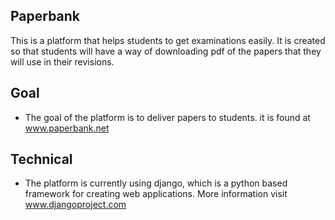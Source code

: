 ## Paperbank 

This is a platform that helps students to get examinations easily.
It is created so that students will have a way of downloading pdf of the papers
that they will use in their revisions.


## Goal

* The goal of the platform is to deliver papers to students.
  it is found at www.paperbank.net


## Technical

* The platform is currently using django, which is a python based framework for creating web
  applications. More information visit www.djangoproject.com
